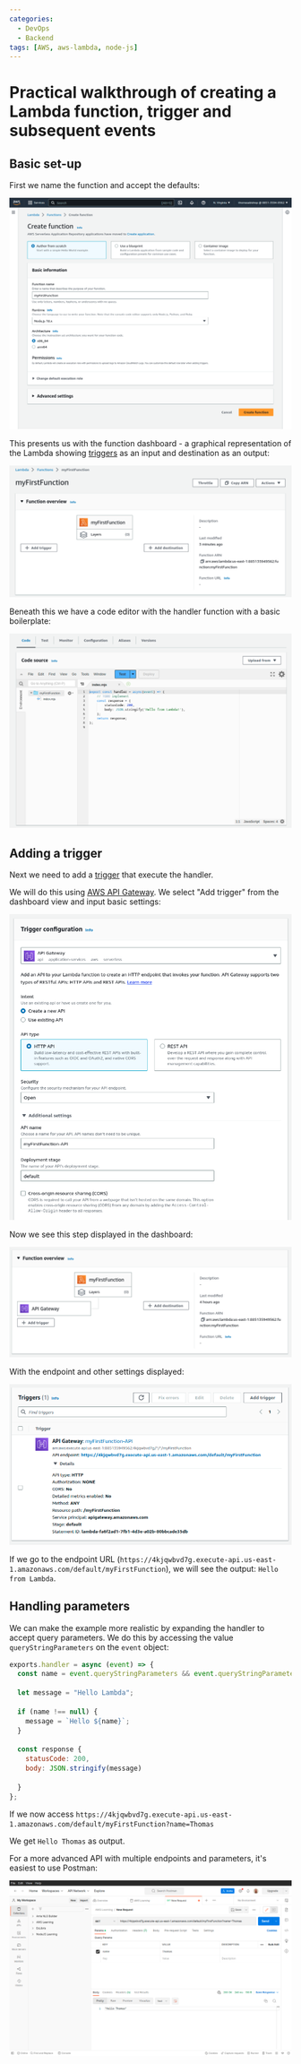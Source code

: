 ```yaml
---
categories:
  - DevOps
  - Backend
tags: [AWS, aws-lambda, node-js]
---
```


# Practical walkthrough of creating a Lambda function, trigger and subsequent events

## Basic set-up

First we name the function and accept the defaults:

![](/_img/lambda_func_one.png)

This presents us with the function dashboard - a graphical representation of the Lambda showing [triggers]() as an input and destination as an output:

![](/_img/lambda-func-two.png)

Beneath this we have a code editor with the handler function with a basic boilerplate:

![](/_img/lambda-func-three.png)

## Adding a trigger

Next we need to add a [trigger](/DevOps/AWS/AWS_Lambda/Lambda_triggers.md) that execute the handler.

We will do this using [AWS API Gateway](/DevOps/AWS/AWS_API_Gateway.md). We select "Add trigger" from the dashboard view and input basic settings:

![](/_img/api-gateway-trigger.png)

Now we see this step displayed in the dashboard:

![](/_img/lambda-overview.png)

With the endpoint and other settings displayed:

![](/_img/trigger-info.png)

If we go to the endpoint URL (`https://4kjqwbvd7g.execute-api.us-east-1.amazonaws.com/default/myFirstFunction`), we will see the output: `Hello from Lambda`.

## Handling parameters

We can make the example more realistic by expanding the handler to accept query parameters. We do this by accessing the value `queryStringParameters` on the `event` object:

```js
exports.handler = async (event) => {
  const name = event.queryStringParameters && event.queryStringParameters.name;

  let message = "Hello Lambda";

  if (name !== null) {
    message = `Hello ${name}`;
  }

  const response {
    statusCode: 200,
    body: JSON.stringify(message)

  }
};
```

If we now access `https://4kjqwbvd7g.execute-api.us-east-1.amazonaws.com/default/myFirstFunction?name=Thomas`

We get `Hello Thomas` as output.

For a more advanced API with multiple endpoints and parameters, it's easiest to use Postman:

![](/_img/postman-lambda.png)
